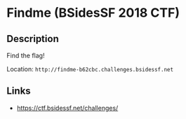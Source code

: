 # Findme (BSidesSF 2018 CTF)

## Description

>>>
Find the flag!

Location: `http://findme-b62cbc.challenges.bsidessf.net`
>>>

## Links
* https://ctf.bsidessf.net/challenges/
